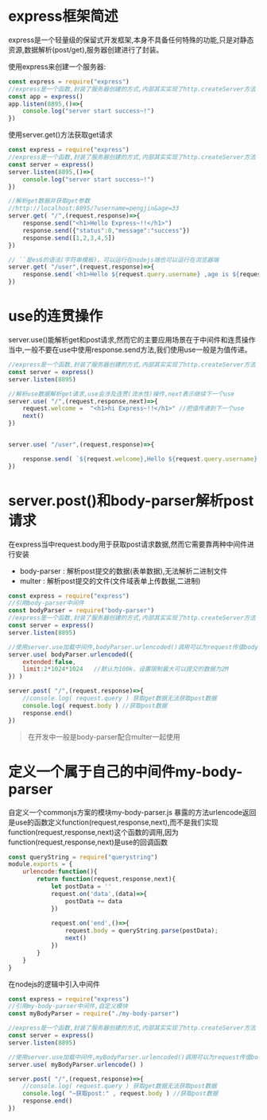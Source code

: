 # express框架简述

express是一个轻量级的保留式开发框架,本身不具备任何特殊的功能,只是对静态资源,数据解析(post/get),服务器创建进行了封装。

使用express来创建一个服务器:

```javascript
const express = require("express") 
//express是一个函数,封装了服务器创建的方式,内部其实实现了http.createServer方法
const app = express()
app.listen(8895,()=>{
    console.log("server start success~!")
})
```

使用server.get()方法获取get请求

```javascript
const express = require("express") 
//express是一个函数,封装了服务器创建的方式,内部其实实现了http.createServer方法
const server = express()
server.listen(8895,()=>{
    console.log("server start success~!")
})

//解析get数据并获取get参数
//http://localhost:8895/?username=pengjin&age=33
server.get( "/",(request,response)=>{
    response.send("<h1>Hello Express~!!</h1>")
    response.send({"status":0,"message":"success"})
    response.send([1,2,3,4,5])
})

// ``是es6的语法(字符串模板)，可以运行在nodejs端也可以运行在浏览器端
server.get( "/user",(request,response)=>{
    response.send(`<h1>Hello ${request.query.username} ,age is ${request.query.age} ~!!</h1>`)
})
```

# use的连贯操作

server.use()能解析get和post请求,然而它的主要应用场景在于中间件和连贯操作当中,一般不要在use中使用response.send方法,我们使用use一般是为值传递。

```javascript
//express是一个函数,封装了服务器创建的方式,内部其实实现了http.createServer方法
const server = express()
server.listen(8895)

//解析use数据解析get请求,use会涉及连贯(流水性)操作,next表示继续下一个use
server.use( "/",(request,response,next)=>{
    request.welcome =  "<h1>hi Express~!!</h1>" //把值传递到下一个use
    next()
})


server.use( "/user",(request,response)=>{

    response.send( `${request.welcome},Hello ${request.query.username} ,age is ${request.query.age} ~!!`)
})
```


# server.post()和body-parser解析post请求

在express当中request.body用于获取post请求数据,然而它需要靠两种中间件进行安装

* body-parser : 解析post提交的数据(表单数据),无法解析二进制文件
* multer : 解析post提交的文件(文件域表单上传数据,二进制)

```javascript
const express = require("express") 
//引用body-parser中间件
const bodyParser = require("body-parser")
//express是一个函数,封装了服务器创建的方式,内部其实实现了http.createServer方法
const server = express()
server.listen(8895)

//使用server.use加载中间件,bodyParser.urlencoded()调用可以为request传值body属性
server.use( bodyParser.urlencoded({
    extended:false, 
    limit:2*1024*1024   //默认为100k，设置限制最大可以提交的数据为2M
}) )

server.post( "/",(request,response)=>{
    //console.log( request.query ) 获取get数据无法获取post数据
    console.log( request.body ) //获取post数据
    response.end() 
})
```

> 在开发中一般是body-parser配合multer一起使用

# 定义一个属于自己的中间件my-body-parser

自定义一个commonjs方案的模块my-body-parser.js 
暴露的方法urlencode返回是use的函数定义function(request,response,next),而不是我们实现function(request,response,next)这个函数的调用,因为function(request,response,next)是use的回调函数

```javascript
const queryString = require("querystring")
module.exports = {
    urlencode:function(){
        return function(request,response,next){
            let postData = ''
            request.on('data',(data)=>{
                postData += data 
            })
        
            request.on('end',()=>{
                request.body = queryString.parse(postData);
                next() 
            })
        }
    }
}
```

在nodejs的逻辑中引入中间件

```javascript
const express = require("express") 
//引用my-body-parser中间件,自定义模块
const myBodyParser = require("./my-body-parser")

//express是一个函数,封装了服务器创建的方式,内部其实实现了http.createServer方法
const server = express()
server.listen(8895)

//使用server.use加载中间件,myBodyParser.urlencoded()调用可以为request传值body属性
server.use( myBodyParser.urlencode() )

server.post( "/",(request,response)=>{
    //console.log( request.query ) 获取get数据无法获取post数据
    console.log( "~获取post:" , request.body ) //获取post数据
    response.end() 
})
```